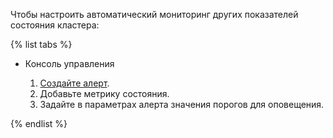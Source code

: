Чтобы настроить автоматический мониторинг других показателей состояния кластера:

{% list tabs %}

- Консоль управления

    1. [Создайте алерт](../../monitoring/operations/alert/create-alert.md).
    1. Добавьте метрику состояния.
    1. Задайте в параметрах алерта значения порогов для оповещения.

{% endlist %}
